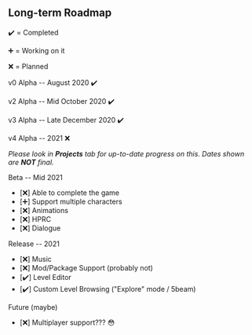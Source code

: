 ## Long-term Roadmap

:heavy_check_mark: = Completed

:heavy_plus_sign: = Working on it

:x: = Planned

v0 Alpha -- August 2020 :heavy_check_mark:

<!-- v2 Alpha -- Late September 2020 :heavy_check_mark: -->
v2 Alpha -- Mid October 2020 :heavy_check_mark:

<!-- v3 Alpha -- Late October 2020 :x: -->
v3 Alpha -- Late December 2020 :heavy_check_mark:

v4 Alpha -- 2021 :x:

*Please look in **Projects** tab for up-to-date progress on this. Dates shown are **NOT** final.*

<!-- Beta -- December 2020 -->
Beta -- Mid 2021
- [:x:] Able to complete the game
- [:heavy_plus_sign:] Support multiple characters
- [:x:] Animations
- [:x:] HPRC
- [:x:] Dialogue

Release -- 2021
- [:x:] Music
- [:x:] Mod/Package Support (probably not)
- [:heavy_check_mark:] Level Editor
- [:heavy_check_mark:] Custom Level Browsing ("Explore" mode / 5beam)

Future (maybe)
- [:x:] Multiplayer support??? :flushed: